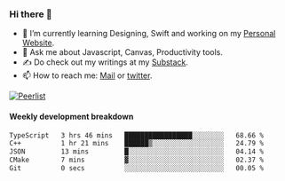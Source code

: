 ### Hi there 👋

- 🌱 I’m currently learning Designing, Swift and working on my [Personal Website](https://kvaishak.com/).
- 💬 Ask me about Javascript, Canvas,  Productivity tools. 
- :writing_hand: Do check out my writings at my [Substack](https://kvaishak.substack.com/).
- 📫 How to reach me: [Mail](mailto:vaishak.kaippanchery@gmail.com) or [twitter](https://twitter.com/kvaishack).

[![Peerlist](https://github-readme-badge.peerlist.io/api/vaishak)](https://peerlist.io/vaishak)

#### Weekly development breakdown

<!--START_SECTION:waka-->

```txt
TypeScript   3 hrs 46 mins   █████████████████░░░░░░░░   68.66 %
C++          1 hr 21 mins    ██████▒░░░░░░░░░░░░░░░░░░   24.79 %
JSON         13 mins         █░░░░░░░░░░░░░░░░░░░░░░░░   04.14 %
CMake        7 mins          ▓░░░░░░░░░░░░░░░░░░░░░░░░   02.37 %
Git          0 secs          ░░░░░░░░░░░░░░░░░░░░░░░░░   00.05 %
```

<!--END_SECTION:waka-->
